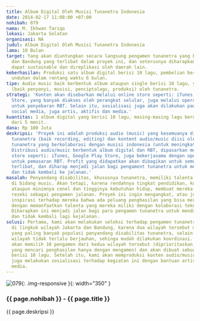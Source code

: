 ```yaml
---
title: Album Digital Oleh Musisi Tunanetra Indonesia
date: 2014-02-17 11:08:00 +07:00
nohibah: 079
nama: M. Ikhwan Tariqo
lokasi: Jakarta Selatan
organisasi: NA
judul: Album Digital Oleh Musisi Tunanetra Indonesia
lama: 10 Bulan
target: Yang akan diuntungkan secara langsung pengamen tunanetra yang berada di Jakarta
  dan Bandung yang terlibat dalam proyek ini, dan seterusnya diharapkan kegiatan ini
  dapat sustainable dan direplikasi oleh daerah lain.
keberhasilan: Produksi satu album digital berisi 10 lagu, pembelian berjumlah 10000
  unduhan dalam rentang waktu 6 bulan.
tipe: Audio music baik berbentuk album ataupun single berisi 10 lagu, yang kesemuanya
  (baik penyanyi, musisi, penciptalagu, produksi) oleh tunanetra.
strategi: 'Konten akan disebarkan melalui online store seperti: iTunes, Google Playe
  Store, yang banyak diakses oleh perangkat selular, juga melalui operator selular
  untuk penyebaran RBT. Selain itu, sosialisasi juga akan dilakukan pada situs online,
  social media, juga artis, aktifis dan media.'
kuantitas: 1 album digital yang berisi 10 lagu, masing-masing lagu berdurasi kurang
  dari 5 menit.
dana: Rp 100 Juta
deskripsi: 'Proyek ini adalah produksi audio (music) yang kesemuanya dikelolah oleh
  tunanetra (baik recording, editing) dan kontent audio/music diisi oleh pengamen
  tunanetra yang berkolaborasi dengan musisi indonesia (untuk meningkatkan pepularitas).
  Distribusi audio/music berbentuk album digital dan RBT, dipasarkan melalui online
  store seperti: iTunes, Google Play Store, juga bekerjasama dengan operator telekomunikasi
  untuk pemasaran RBT. Profit yang didapatkan akan dibagikan untuk semua pihak yang
  terlibat, dan diharap menjadi jalan bagi pengament tunanetra untuk mendapatkan penghasilan
  dan tidak kembali ke jalanan.'
masalah: Penyandang disabilitas, khususnya tunanetra, memiliki talenta yang mengagumkan
  di bidang music. Akan tetapi, karena rendahnya tingkat pendidikan, kurangnya sosialisasi
  ataupun minimnya cenel dan tingginya kebutuhan hidup, membuat mereka harus mengais
  rezeki sebagai pengamen jalanan. Proyek ini ingin mengangkat, atau juga memberikan
  inspirasi terhadap mereka bahwa ada peluang penghasilan yang bisa mereka dapatkan
  dengan memanfaatkan talenta yang mereka miliki dengan kolaborasi teknologi informasi.
  Diharapkan ini menjadi jalan bagi para pengamen tunanetra untuk mendapatkan penghasilan
  dan tidak kembali lagi kejalanan.
solusi: Pertama, kami akan melakukan seleksi terhadap pengamen tunanetra yang berkualitas
  di lingkuk wilayah Jakarta dan Bandung, karena dua wilayah tersebut merupakan wilayah
  yang paling banyak populasi penyandang disabilitas tunanetra, selain itu jarak kedua
  wilayah tidak terlalu berjauhan, sehinga mudah dilakukan koordinasi. Kemudian kami
  akan memilih 10 pengamen dari kedua wilayah tersebut (diprioritaskan untuk tunanetra
  yang mencari penghasilan hanya dengan mengamen) dan akan dibuat sebuah album digital
  berisi 10 lagu. Setelah itu, kami akan memproduksi konten audio/music dan memasarkannya,
  juga melakukan sosialisasi terhadap kegiatan ini dengan bantuan artis, aktifis dan
  media.
---
```


![079](/static/img/hibahcms/079.png){: .img-responsive }{: width="350" }

### {{ page.nohibah }} - {{ page.title }}

{{ page.deskripsi }}
